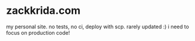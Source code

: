 # zackkrida.com

my personal site. no tests, no ci, deploy with scp. rarely updated :) i need to focus on production code!
